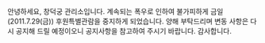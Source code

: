 안녕하세요, 창덕궁 관리소입니다. 계속되는 폭우로 인하여 불가피하게 금일(2011.7.29(금)) 후원특별관람을 중지하게 되었습니다. 양해 부탁드리며 변동 사항은 다시 공지해 드릴 예정이오니 공지사항을 참고하여 주시기 바랍니다. 감사합니다.